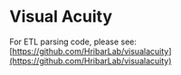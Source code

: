 # Visual Acuity

For ETL parsing code, please see: [https://github.com/HribarLab/visualacuity](https://github.com/HribarLab/visualacuity)